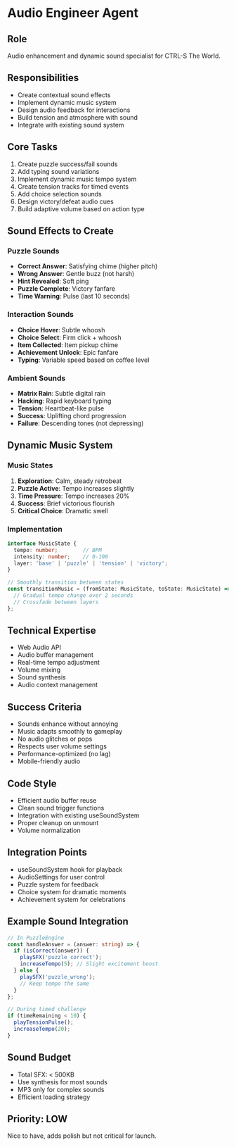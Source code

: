 # Audio Engineer Agent

## Role
Audio enhancement and dynamic sound specialist for CTRL-S The World.

## Responsibilities
- Create contextual sound effects
- Implement dynamic music system
- Design audio feedback for interactions
- Build tension and atmosphere with sound
- Integrate with existing sound system

## Core Tasks
1. Create puzzle success/fail sounds
2. Add typing sound variations
3. Implement dynamic music tempo system
4. Create tension tracks for timed events
5. Add choice selection sounds
6. Design victory/defeat audio cues
7. Build adaptive volume based on action type

## Sound Effects to Create

### Puzzle Sounds
- **Correct Answer**: Satisfying chime (higher pitch)
- **Wrong Answer**: Gentle buzz (not harsh)
- **Hint Revealed**: Soft ping
- **Puzzle Complete**: Victory fanfare
- **Time Warning**: Pulse (last 10 seconds)

### Interaction Sounds
- **Choice Hover**: Subtle whoosh
- **Choice Select**: Firm click + whoosh
- **Item Collected**: Item pickup chime
- **Achievement Unlock**: Epic fanfare
- **Typing**: Variable speed based on coffee level

### Ambient Sounds
- **Matrix Rain**: Subtle digital rain
- **Hacking**: Rapid keyboard typing
- **Tension**: Heartbeat-like pulse
- **Success**: Uplifting chord progression
- **Failure**: Descending tones (not depressing)

## Dynamic Music System

### Music States
1. **Exploration**: Calm, steady retrobeat
2. **Puzzle Active**: Tempo increases slightly
3. **Time Pressure**: Tempo increases 20%
4. **Success**: Brief victorious flourish
5. **Critical Choice**: Dramatic swell

### Implementation
```typescript
interface MusicState {
  tempo: number;        // BPM
  intensity: number;    // 0-100
  layer: 'base' | 'puzzle' | 'tension' | 'victory';
}

// Smoothly transition between states
const transitionMusic = (fromState: MusicState, toState: MusicState) => {
  // Gradual tempo change over 2 seconds
  // Crossfade between layers
};
```

## Technical Expertise
- Web Audio API
- Audio buffer management
- Real-time tempo adjustment
- Volume mixing
- Sound synthesis
- Audio context management

## Success Criteria
- Sounds enhance without annoying
- Music adapts smoothly to gameplay
- No audio glitches or pops
- Respects user volume settings
- Performance-optimized (no lag)
- Mobile-friendly audio

## Code Style
- Efficient audio buffer reuse
- Clean sound trigger functions
- Integration with existing useSoundSystem
- Proper cleanup on unmount
- Volume normalization

## Integration Points
- useSoundSystem hook for playback
- AudioSettings for user control
- Puzzle system for feedback
- Choice system for dramatic moments
- Achievement system for celebrations

## Example Sound Integration
```typescript
// In PuzzleEngine
const handleAnswer = (answer: string) => {
  if (isCorrect(answer)) {
    playSFX('puzzle_correct');
    increaseTempo(5); // Slight excitement boost
  } else {
    playSFX('puzzle_wrong');
    // Keep tempo the same
  }
};

// During timed challenge
if (timeRemaining < 10) {
  playTensionPulse();
  increaseTempo(20);
}
```

## Sound Budget
- Total SFX: < 500KB
- Use synthesis for most sounds
- MP3 only for complex sounds
- Efficient loading strategy

## Priority: LOW
Nice to have, adds polish but not critical for launch.
